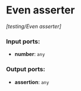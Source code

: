 # Even asserter

_[testing/Even asserter]_

### Input ports:

* __number__: ` any `

### Output ports:

* __assertion__: ` any `

